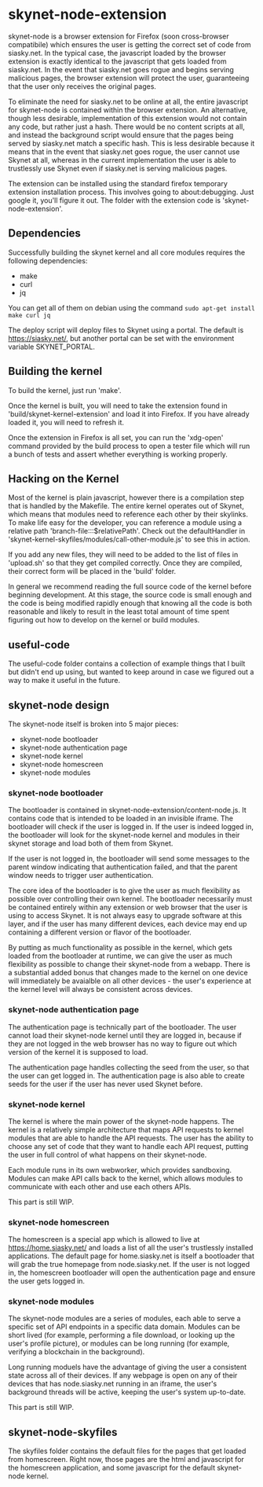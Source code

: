 # skynet-node-extension

skynet-node is a browser extension for Firefox (soon cross-browser compatibile)
which ensures the user is getting the correct set of code from siasky.net. In
the typical case, the javascript loaded by the browser extension is exactly
identical to the javascript that gets loaded from siasky.net. In the event that
siasky.net goes rogue and begins serving malicious pages, the browser extension
will protect the user, guaranteeing that the user only receives the original
pages.

To eliminate the need for siasky.net to be online at all, the entire javascript
for skynet-node is contained within the browser extension. An alternative,
though less desirable, implementation of this extension would not contain any
code, but rather just a hash. There would be no content scripts at all, and
instead the background script would ensure that the pages being served by
siasky.net match a specific hash. This is less desirable because it means that
in the event that siasky.net goes rogue, the user cannot use Skynet at all,
whereas in the current implementation the user is able to trustlessly use
Skynet even if siasky.net is serving malicious pages.

The extension can be installed using the standard firefox temporary extension
installation process. This involves going to about:debugging. Just google it,
you'll figure it out. The folder with the extension code is
'skynet-node-extension'.

## Dependencies

Successfully building the skynet kernel and all core modules requires the
following dependencies:

+ make
+ curl
+ jq

You can get all of them on debian using the command `sudo apt-get install make
curl jq`

The deploy script will deploy files to Skynet using a portal. The default is
https://siasky.net/, but another portal can be set with the environment
variable SKYNET\_PORTAL.

## Building the kernel

To build the kernel, just run 'make'.

Once the kernel is built, you will need to take the extension found in
'build/skynet-kernel-extension' and load it into Firefox. If you have already
loaded it, you will need to refresh it.

Once the extension in Firefox is all set, you can run the 'xdg-open' command
provided by the build process to open a tester file which will run a bunch of
tests and assert whether everything is working properly.

## Hacking on the Kernel

Most of the kernel is plain javascript, however there is a compilation step
that is handled by the Makefile. The entire kernel operates out of Skynet,
which means that modules need to reference each other by their skylinks. To
make life easy for the developer, you can reference a module using a relative
path 'branch-file:::$relativePath'. Check out the defaultHandler in
'skynet-kernel-skyfiles/modules/call-other-module.js' to see this in action.

If you add any new files, they will need to be added to the list of files in
'upload.sh' so that they get compiled correctly. Once they are compiled, their
correct form will be placed in the 'build' folder.

In general we recommend reading the full source code of the kernel before
beginning development. At this stage, the source code is small enough and the
code is being modified rapidly enough that knowing all the code is both
reasonable and likely to result in the least total amount of time spent
figuring out how to develop on the kernel or build modules.

## useful-code

The useful-code folder contains a collection of example things that I built but
didn't end up using, but wanted to keep around in case we figured out a way to
make it useful in the future.

## skynet-node design

The skynet-node itself is broken into 5 major pieces:

+ skynet-node bootloader
+ skynet-node authentication page
+ skynet-node kernel
+ skynet-node homescreen
+ skynet-node modules

### skynet-node bootloader

The bootloader is contained in skynet-node-extension/content-node.js. It
contains code that is intended to be loaded in an invisible iframe. The
bootloader will check if the user is logged in. If the user is indeed logged
in, the bootloader will look for the skynet-node kernel and modules in their
skynet storage and load both of them from Skynet.

If the user is not logged in, the bootloader will send some messages to the
parent window indicating that authentication failed, and that the parent window
needs to trigger user authentication.

The core idea of the bootloader is to give the user as much flexibility as
possible over controlling their own kernel. The bootloader necessarily must be
contained entirely within any extension or web browser that the user is using
to access Skynet. It is not always easy to upgrade software at this layer, and
if the user has many different devices, each device may end up containing a
different version or flavor of the bootloader.

By putting as much functionality as possible in the kernel, which gets loaded
from the bootloader at runtime, we can give the user as much flexibility as
possible to change their skynet-node from a webapp. There is a substantial
added bonus that changes made to the kernel on one device will immediately be
avaialble on all other devices - the user's experience at the kernel level will
always be consistent across devices.

### skynet-node authentication page

The authentication page is technically part of the bootloader. The user cannot
load their skynet-node kernel until they are logged in, because if they are not
logged in the web browser has no way to figure out which version of the kernel
it is supposed to load.

The authentication page handles collecting the seed from the user, so that the
user can get logged in. The authentication page is also able to create seeds
for the user if the user has never used Skynet before.

### skynet-node kernel

The kernel is where the main power of the skynet-node happens. The kernel is a
relatively simple architecture that maps API requests to kernel modules that
are able to handle the API requests. The user has the ability to choose any set
of code that they want to handle each API request, putting the user in full
control of what happens on their skynet-node.

Each module runs in its own webworker, which provides sandboxing. Modules can
make API calls back to the kernel, which allows modules to communicate with
each other and use each others APIs.

This part is still WIP.

### skynet-node homescreen

The homescreen is a special app which is allowed to live at
https://home.siasky.net/ and loads a list of all the user's trustlessly
installed applications. The default page for home.siasky.net is itself a
bootloader that will grab the true homepage from node.siasky.net. If the user
is not logged in, the homescreen bootloader will open the authentication page
and ensure the user gets logged in.

### skynet-node modules

The skynet-node modules are a series of modules, each able to serve a specific
set of API endpoints in a specific data domain. Modules can be short lived (for
example, performing a file download, or looking up the user's profile picture),
or modules can be long running (for example, verifying a blockchain in the
background).

Long running moduels have the advantage of giving the user a consistent state
across all of their devices. If any webpage is open on any of their devices
that has node.siasky.net running in an iframe, the user's background threads
will be active, keeping the user's system up-to-date.

This part is still WIP.

## skynet-node-skyfiles

The skyfiles folder contains the default files for the pages that get loaded
from homescreen. Right now, those pages are the html and javascript for the
homescreen application, and some javascript for the default skynet-node kernel.
